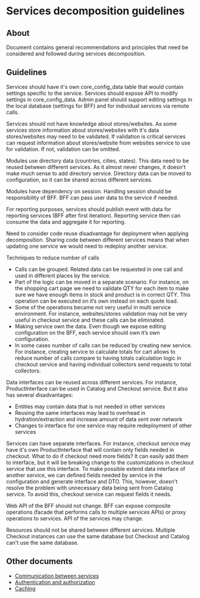 # Services decomposition guidelines

## About

Document contains general recommendations and principles that need be considered and followed during services decomposition.

## Guidelines

Services should have it's own core_config_data table that would contain settings specific to the service. Services should expose API to modify settings in core_config_data. Admin panel should support editing settings in the local database (settings for BFF) and for individual services via remote calls.

Services should not have knowledge about stores/websites. As some services store information about stores/websites with it's data stores/websites may need to be validated. If validation is critical services can request information about stores/website from websites service to use for validation. If not, validation can be omitted.

Modules use directory data (countries, cities, states). This data need to be reused between different services. As it almost never changes, it doesn't make much sense to add directory service. Directory data can be moved to configuration, so it can be shared across different services.

Modules have dependency on session. Handling session should be responsibility of BFF. BFF can pass user data to the service if needed.

For reporting purposes, services should publish event with data for reporting services (BFF after first iteration). Reporting service then can consume the data and aggregate it for reporting.

Need to consider code reuse disadvantage for deployment when applying decomposition. Sharing code between different services means that when updating one service we would need to redeploy another service.

Techniques to reduce number of calls
* Calls can be grouped. Related data can be requested in one call and used in different places by the service.
* Part of the logic can be moved in a separate scenario. For instance, on the shopping cart page we need to validate QTY for each item to make sure we have enough items in stock and product is in correct QTY. This operation can be executed on it’s own instead on each quote load.
* Some of the operations became not very useful in multi service environment. For instance, websites/stores validation may not be very useful in checkout service and these calls can be eliminated.
* Making service own the data. Even though we expose editing configuration on the BFF, each service should own it’s own configuration.
* In some cases number of calls can be reduced by creating new service. For instance, creating service to calculate totals for cart allows to reduce number of calls compare to having totals calculation logic in checkout service and having individual collectors send requests to total collectors.

Data interfaces can be reused across different services. For instance, ProductInterface can be used in Catalog and Checkout service. But it also has several disadvantages:
* Entities may contain data that is not needed in other services
* Reusing the same interfaces may lead to overhead in hydration/extraction and increase amount of data sent over network
* Changes to interface for one service may require redeployment of other services

Services can have separate interfaces. For instance, checkout service may have it's own ProductInterface that will contain only fields needed in checkout. What to do if checkout need more fields? It can easily add them to interface, but it will be breaking change to the customizations in checkout service that use this interface. To make possible extend data interface of another service, we can defined fields needed by service in the configuration and generate interface and DTO. This, however, doesn't resolve the problem with unnecessary data being sent from Catalog service. To avoid this, checkout service can request fields it needs.

Web API of the BFF should not change. BFF can expose composite operations (facade that performs calls to multiple services APIs) or proxy operations to services. API of the services may change.

Resources should not be shared between different services. Multiple Checkout instances can use the same database but Checkout and Catalog can't use the same database.

## Other documents
* [Communication between services](https://github.com/magento/architecture/pull/50)
* [Authentication and authorization](https://github.com/magento/architecture/pull/48)
* [Caching](https://github.com/magento/architecture/pull/52)
